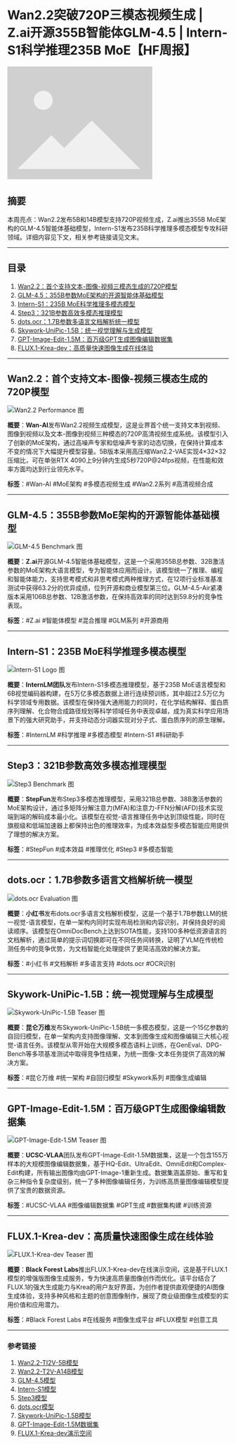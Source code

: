 # Wan2.2突破720P三模态视频生成 | Z.ai开源355B智能体GLM-4.5 | Intern-S1科学推理235B MoE【HF周报】

![封面图](/assets/images/placeholder.png)

## 摘要

本周亮点：Wan2.2发布5B和14B模型支持720P视频生成，Z.ai推出355B MoE架构的GLM-4.5智能体基础模型，Intern-S1发布235B科学推理多模态模型专攻科研领域。详细内容见下文，相关参考链接请见文末。

---

## 目录

1. [Wan2.2：首个支持文本-图像-视频三模态生成的720P模型](#wan22)
2. [GLM-4.5：355B参数MoE架构的开源智能体基础模型](#glm-45)
3. [Intern-S1：235B MoE科学推理多模态模型](#intern-s1)
4. [Step3：321B参数高效多模态推理模型](#step3)
5. [dots.ocr：1.7B参数多语言文档解析统一模型](#dotsocr)
6. [Skywork-UniPic-1.5B：统一视觉理解与生成模型](#skywork-unipic-15b)
7. [GPT-Image-Edit-1.5M：百万级GPT生成图像编辑数据集](#gpt-image-edit-15m)
8. [FLUX.1-Krea-dev：高质量快速图像生成在线体验](#flux1-krea-dev)

---

## Wan2.2：首个支持文本-图像-视频三模态生成的720P模型

![Wan2.2 Performance 图](https://huggingface.co/Wan-AI/Wan2.2-TI2V-5B/resolve/main/assets/performance.png)

**概要**：**Wan-AI**发布Wan2.2视频生成模型，这是业界首个统一支持文本到视频、图像到视频以及文本-图像到视频三种模态的720P高清视频生成系统。该模型引入了创新的MoE架构，通过高噪声专家和低噪声专家的动态切换，在保持计算成本不变的情况下大幅提升模型容量。5B版本采用高压缩Wan2.2-VAE实现4×32×32压缩比，可在单张RTX 4090上9分钟内生成5秒720P@24fps视频，在性能和效率方面均达到行业领先水平。

**标签**：#Wan-AI #MoE架构 #多模态视频生成 #Wan2.2系列 #高清视频合成

---

## GLM-4.5：355B参数MoE架构的开源智能体基础模型

![GLM-4.5 Benchmark 图](https://raw.githubusercontent.com/zai-org/GLM-4.5/refs/heads/main/resources/bench.png)

**概要**：**Z.ai**开源GLM-4.5智能体基础模型，这是一个采用355B总参数、32B激活参数的MoE架构大语言模型，专为智能体应用而设计。该模型统一了推理、编程和智能体能力，支持思考模式和非思考模式两种推理方式，在12项行业标准基准测试中获得63.2分的优异成绩，位列开源和商业模型第三位。GLM-4.5-Air紧凑版本采用106B总参数、12B激活参数，在保持高效率的同时达到59.8分的竞争性表现。

**标签**：#Z.ai #智能体模型 #混合推理 #GLM系列 #开源商用

---

## Intern-S1：235B MoE科学推理多模态模型

![Intern-S1 Logo 图](https://cdn-uploads.huggingface.co/production/uploads/642695e5274e7ad464c8a5ba/E43cgEXBRWjVJlU_-hdh6.png)

**概要**：**InternLM团队**发布Intern-S1多模态推理模型，基于235B MoE语言模型和6B视觉编码器构建，在5万亿多模态数据上进行连续预训练，其中超过2.5万亿为科学领域专用数据。该模型在保持强大通用能力的同时，在化学结构解释、蛋白质序列理解、化合物合成路径规划等科学领域任务中表现卓越，成为真实科学应用场景下的强大研究助手，并支持动态分词器实现对分子式、蛋白质序列的原生理解。

**标签**：#InternLM #科学推理 #多模态模型 #Intern-S1 #科研助手

---

## Step3：321B参数高效多模态推理模型

![Step3 Benchmark 图](https://huggingface.co/stepfun-ai/step3/resolve/main/figures/step3_bmk.jpeg)

**概要**：**StepFun**发布Step3多模态推理模型，采用321B总参数、38B激活参数的MoE架构设计，通过多矩阵分解注意力(MFA)和注意力-FFN分解(AFD)技术实现端到端的解码成本最小化。该模型在视觉-语言推理任务中达到顶级性能，同时在旗舰级和低端加速器上都保持出色的推理效率，为成本效益型多模态智能应用提供了理想的解决方案。

**标签**：#StepFun #成本效益 #推理优化 #Step3 #多模态智能

---

## dots.ocr：1.7B参数多语言文档解析统一模型

![dots.ocr Evaluation 图](https://raw.githubusercontent.com/rednote-hilab/dots.ocr/master/assets/chart.png)

**概要**：**小红书**发布dots.ocr多语言文档解析模型，这是一个基于1.7B参数LLM的统一视觉-语言模型，在单一架构内同时实现布局检测和内容识别，并保持良好的阅读顺序。该模型在OmniDocBench上达到SOTA性能，支持100多种低资源语言的文档解析，通过简单的提示词切换即可在不同任务间转换，证明了VLM在传统检测任务中的竞争优势，为文档智能化处理提供了更简洁高效的解决方案。

**标签**：#小红书 #文档解析 #多语言支持 #dots.ocr #OCR识别

---

## Skywork-UniPic-1.5B：统一视觉理解与生成模型

![Skywork-UniPic-1.5B Teaser 图](https://huggingface.co/Skywork/Skywork-UniPic-1.5B/resolve/main/teaser-1.png)

**概要**：**昆仑万维**发布Skywork-UniPic-1.5B统一多模态模型，这是一个15亿参数的自回归模型，在单一架构内支持图像理解、文本到图像生成和图像编辑三大核心视觉-语言任务。该模型从零开始在大规模多模态语料上训练，在GenEval、DPG-Bench等多项基准测试中取得竞争性结果，为统一图像-文本任务提供了高效的解决方案。

**标签**：#昆仑万维 #统一架构 #自回归模型 #Skywork系列 #图像生成编辑

---

## GPT-Image-Edit-1.5M：百万级GPT生成图像编辑数据集

![GPT-Image-Edit-1.5M Teaser 图](https://ucsc-vlaa.github.io/GPT-Image-Edit/static/images/GPT-Edit_teaser_image-cropped.png)

**概要**：**UCSC-VLAA**团队发布GPT-Image-Edit-1.5M数据集，这是一个包含155万样本的大规模图像编辑数据集，基于HQ-Edit、UltraEdit、OmniEdit和Complex-Edit构建，所有输出图像均由GPT-Image-1重新生成。数据集涵盖原始、重写和复杂三种指令复杂度级别，统一了多种图像编辑任务，为训练高质量图像编辑模型提供了宝贵的数据资源。

**标签**：#UCSC-VLAA #图像编辑数据集 #GPT生成 #数据集构建 #训练资源

---

## FLUX.1-Krea-dev：高质量快速图像生成在线体验

![FLUX.1-Krea-dev Teaser 图](https://huggingface.co/black-forest-labs/FLUX.1-Krea-dev/resolve/main/teaser.png)

**概要**：**Black Forest Labs**推出FLUX.1-Krea-dev在线演示空间，这是基于FLUX.1模型的增强版图像生成服务，专为快速高质量图像创作而优化。该平台结合了FLUX.1的强大生成能力与Krea的用户友好界面，为创作者提供直观便捷的AI图像生成体验，支持多种风格和主题的创意图像制作，展现了商业级图像生成模型的实用价值和应用潜力。

**标签**：#Black Forest Labs #在线服务 #图像生成平台 #FLUX模型 #创意工具

---

### **参考链接**

1. [Wan2.2-TI2V-5B模型](https://huggingface.co/Wan-AI/Wan2.2-TI2V-5B)
2. [Wan2.2-T2V-A14B模型](https://huggingface.co/Wan-AI/Wan2.2-T2V-A14B)
3. [GLM-4.5模型](https://huggingface.co/zai-org/GLM-4.5)
4. [Intern-S1模型](https://huggingface.co/internlm/Intern-S1)
5. [Step3模型](https://huggingface.co/stepfun-ai/step3)
6. [dots.ocr模型](https://huggingface.co/rednote-hilab/dots.ocr)
7. [Skywork-UniPic-1.5B模型](https://huggingface.co/Skywork/Skywork-UniPic-1.5B)
8. [GPT-Image-Edit-1.5M数据集](https://huggingface.co/datasets/UCSC-VLAA/GPT-Image-Edit-1.5M)
9. [FLUX.1-Krea-dev演示空间](https://huggingface.co/spaces/black-forest-labs/FLUX.1-Krea-dev)
